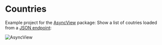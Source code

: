 # Countries

Example project for the [AsyncView](https://github.com/ralfebert/AsyncView) package: Show a list of coutries loaded from a [JSON endpoint](https://www.ralfebert.de/examples/v3/countries.json):

![AsyncView](https://cdn.ralfebert.de/asyncview_states-3aba8003.png)
